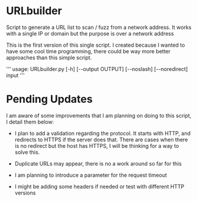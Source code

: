 # URLbuilder
Script to generate a URL list to scan / fuzz from a network address. It works with a single IP or domain but the purpose is over a network address

This is the first version of this single script. I created because I wanted to have some cool time programming, there could be way more better approaches than this simple script.

'''
usage: URLbuilder.py [-h] [--output OUTPUT] [--noslash] [--noredirect] input
'''

# Pending Updates

I am aware of some improvements that I am planning on doing to this script, I detail them below:

- I plan to add a validation regarding the protocol. It starts with HTTP, and redirects to HTTPS if the server does that. There are cases when there is no redirect but the host has HTTPS, I will be thinking for a way to solve this.

- Duplicate URLs may appear, there is no a work around so far for this

- I am planning to introduce a parameter for the request timeout 

- I might be adding some headers if needed or test with different HTTP versions
